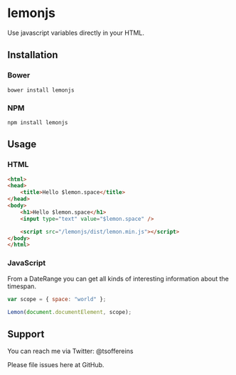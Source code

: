 # lemonjs
Use javascript variables directly in your HTML.

## Installation

### Bower
`bower install lemonjs`

### NPM
`npm install lemonjs`

## Usage

### HTML
```html
<html>
<head>
	<title>Hello $lemon.space</title>
</head>
<body>
	<h1>Hello $lemon.space</h1>
	<input type="text" value="$lemon.space" />

	<script src="/lemonjs/dist/lemon.min.js"></script>
</body>
</html>
```

### JavaScript
From a DateRange you can get all kinds of interesting information about the timespan.

```javascript
var scope = { space: "world" };

Lemon(document.documentElement, scope);
```

## Support

You can reach me via Twitter: @tsoffereins

Please file issues here at GitHub.